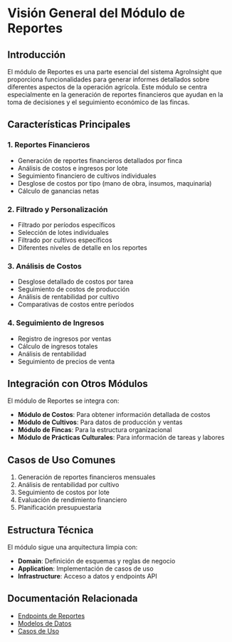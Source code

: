 # Visión General del Módulo de Reportes

## Introducción

El módulo de Reportes es una parte esencial del sistema AgroInsight que proporciona funcionalidades para generar informes detallados sobre diferentes aspectos de la operación agrícola. Este módulo se centra especialmente en la generación de reportes financieros que ayudan en la toma de decisiones y el seguimiento económico de las fincas.

## Características Principales

### 1. Reportes Financieros

- Generación de reportes financieros detallados por finca
- Análisis de costos e ingresos por lote
- Seguimiento financiero de cultivos individuales
- Desglose de costos por tipo (mano de obra, insumos, maquinaria)
- Cálculo de ganancias netas

### 2. Filtrado y Personalización

- Filtrado por períodos específicos
- Selección de lotes individuales
- Filtrado por cultivos específicos
- Diferentes niveles de detalle en los reportes

### 3. Análisis de Costos

- Desglose detallado de costos por tarea
- Seguimiento de costos de producción
- Análisis de rentabilidad por cultivo
- Comparativas de costos entre períodos

### 4. Seguimiento de Ingresos

- Registro de ingresos por ventas
- Cálculo de ingresos totales
- Análisis de rentabilidad
- Seguimiento de precios de venta

## Integración con Otros Módulos

El módulo de Reportes se integra con:

- **Módulo de Costos**: Para obtener información detallada de costos
- **Módulo de Cultivos**: Para datos de producción y ventas
- **Módulo de Fincas**: Para la estructura organizacional
- **Módulo de Prácticas Culturales**: Para información de tareas y labores

## Casos de Uso Comunes

1. Generación de reportes financieros mensuales
2. Análisis de rentabilidad por cultivo
3. Seguimiento de costos por lote
4. Evaluación de rendimiento financiero
5. Planificación presupuestaria

## Estructura Técnica

El módulo sigue una arquitectura limpia con:

- **Domain**: Definición de esquemas y reglas de negocio
- **Application**: Implementación de casos de uso
- **Infrastructure**: Acceso a datos y endpoints API

## Documentación Relacionada

- [Endpoints de Reportes](endpoints.md)
- [Modelos de Datos](models.md)
- [Casos de Uso](use_cases.md)
